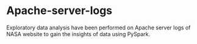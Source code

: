 # Apache-server-logs
Exploratory data analysis have been performed on Apache server logs of NASA website to gain the insights of data using PySpark.
